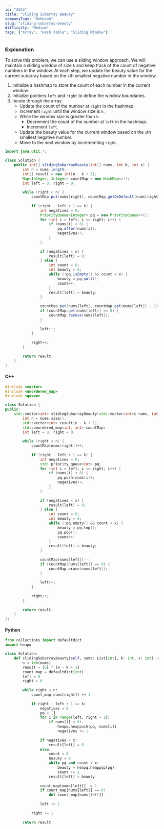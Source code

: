 ```yaml
---
id: "2653"
title: "Sliding Subarray Beauty"
companyTags: "Unknown"
slug: "sliding-subarray-beauty"
difficulty: "Medium"
tags: ["Array", "Hash Table", "Sliding Window"]
---
```


### Explanation

To solve this problem, we can use a sliding window approach. We will maintain a sliding window of size `k` and keep track of the count of negative numbers in the window. At each step, we update the beauty value for the current subarray based on the `x`th smallest negative number in the window.

1. Initialize a hashmap to store the count of each number in the current window.
2. Initialize pointers `left` and `right` to define the window boundaries.
3. Iterate through the array:
   - Update the count of the number at `right` in the hashmap.
   - Increment `right` until the window size is `k`.
   - While the window size is greater than `k`:
     - Decrement the count of the number at `left` in the hashmap.
     - Increment `left`.
   - Update the beauty value for the current window based on the `x`th smallest negative number.
   - Move to the next window by incrementing `right`.

```java
import java.util.*;

class Solution {
    public int[] slidingSubarrayBeauty(int[] nums, int k, int x) {
        int n = nums.length;
        int[] result = new int[n - k + 1];
        Map<Integer, Integer> countMap = new HashMap<>();
        int left = 0, right = 0;
        
        while (right < n) {
            countMap.put(nums[right], countMap.getOrDefault(nums[right], 0) + 1);
            
            if (right - left + 1 == k) {
                int negatives = 0;
                PriorityQueue<Integer> pq = new PriorityQueue<>();
                for (int i = left; i <= right; i++) {
                    if (nums[i] < 0) {
                        pq.offer(nums[i]);
                        negatives++;
                    }
                }
                
                if (negatives < x) {
                    result[left] = 0;
                } else {
                    int count = 0;
                    int beauty = 0;
                    while (!pq.isEmpty() && count < x) {
                        beauty = pq.poll();
                        count++;
                    }
                    result[left] = beauty;
                }
                
                countMap.put(nums[left], countMap.get(nums[left]) - 1);
                if (countMap.get(nums[left]) == 0) {
                    countMap.remove(nums[left]);
                }
                
                left++;
            }
            
            right++;
        }
        
        return result;
    }
}
```

#### C++
```cpp
#include <vector>
#include <unordered_map>
#include <queue>

class Solution {
public:
    std::vector<int> slidingSubarrayBeauty(std::vector<int>& nums, int k, int x) {
        int n = nums.size();
        std::vector<int> result(n - k + 1);
        std::unordered_map<int, int> countMap;
        int left = 0, right = 0;
        
        while (right < n) {
            countMap[nums[right]]++;
            
            if (right - left + 1 == k) {
                int negatives = 0;
                std::priority_queue<int> pq;
                for (int i = left; i <= right; i++) {
                    if (nums[i] < 0) {
                        pq.push(nums[i]);
                        negatives++;
                    }
                }
                
                if (negatives < x) {
                    result[left] = 0;
                } else {
                    int count = 0;
                    int beauty = 0;
                    while (!pq.empty() && count < x) {
                        beauty = pq.top();
                        pq.pop();
                        count++;
                    }
                    result[left] = beauty;
                }
                
                countMap[nums[left]]--;
                if (countMap[nums[left]] == 0) {
                    countMap.erase(nums[left]);
                }
                
                left++;
            }
            
            right++;
        }
        
        return result;
    }
};
```

#### Python
```python
from collections import defaultdict
import heapq

class Solution:
    def slidingSubarrayBeauty(self, nums: List[int], k: int, x: int) -> List[int]:
        n = len(nums)
        result = [0] * (n - k + 1)
        count_map = defaultdict(int)
        left = 0
        right = 0
        
        while right < n:
            count_map[nums[right]] += 1
            
            if right - left + 1 == k:
                negatives = 0
                pq = []
                for i in range(left, right + 1):
                    if nums[i] < 0:
                        heapq.heappush(pq, nums[i])
                        negatives += 1
                
                if negatives < x:
                    result[left] = 0
                else:
                    count = 0
                    beauty = 0
                    while pq and count < x:
                        beauty = heapq.heappop(pq)
                        count += 1
                    result[left] = beauty
                
                count_map[nums[left]] -= 1
                if count_map[nums[left]] == 0:
                    del count_map[nums[left]]
                
                left += 1
            
            right += 1
        
        return result
```